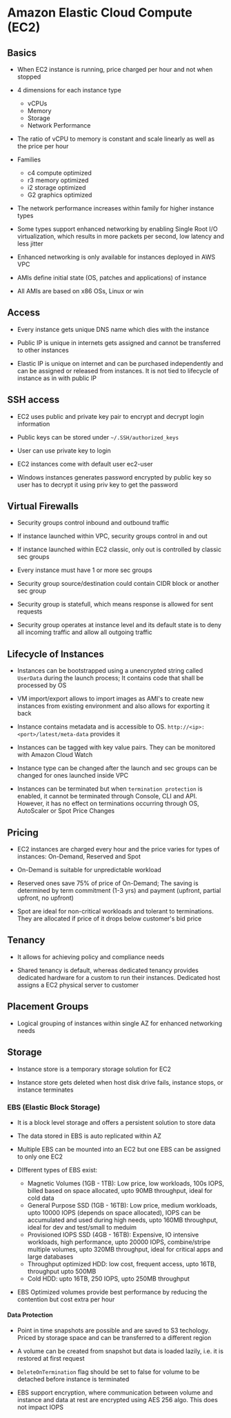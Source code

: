 # Amazon Elastic Cloud Compute (EC2)

## Basics

- When EC2 instance is running, price charged per hour and not when stopped

- 4 dimensions for each instance type

  - vCPUs
  - Memory
  - Storage
  - Network Performance

- The ratio of vCPU to memory is constant and scale linearly as well as the price per hour

- Families

  - c4 compute optimized
  - r3 memory optimized
  - i2 storage optimized
  - G2 graphics optimized

- The network performance increases within family for higher instance types

- Some types support enhanced networking by enabling Single Root I/O virtualization, which results in more packets per second, low latency and less jitter

- Enhanced networking is only available for instances deployed in AWS VPC

- AMIs define initial state (OS, patches and applications) of instance

- All AMIs are based on x86 OSs, Linux or win

## Access

- Every instance gets unique DNS name which dies with the instance

- Public IP is unique in internets gets assigned and cannot be transferred to other instances

- Elastic IP is unique on internet and can be purchased independently and can be assigned or released from instances. It is not tied to lifecycle of instance as in with public IP

## SSH access

- EC2 uses public and private key pair to encrypt and decrypt login information

- Public keys can be stored under `~/.SSH/authorized_keys`

- User can use private key to login

- EC2 instances come with default user ec2-user

- Windows instances generates password encrypted by public key so user has to decrypt it using priv key to get the password

## Virtual Firewalls

- Security groups control inbound and outbound traffic

- If instance launched within VPC, security groups control in and out

- If instance launched within EC2 classic, only out is controlled by classic sec groups

- Every instance must have 1 or more sec groups

- Security group source/destination could contain CIDR block or another sec group

- Security group is statefull, which means response is allowed for sent requests

- Security group operates at instance level and its default state is to deny all incoming traffic and allow all outgoing traffic

## Lifecycle of Instances

- Instances can be bootstrapped using a unencrypted string called `UserData` during the launch process; It contains code that shall be processed by OS

- VM import/export allows to import images as AMI's to create new instances from existing environment and also allows for exporting it back

- Instance contains metadata and is accessible to OS. `http://<ip>:<port>/latest/meta-data` provides it

- Instances can be tagged with key value pairs. They can be monitored with Amazon Cloud Watch

- Instance type can be changed after the launch and sec groups can be changed for ones launched inside VPC

- Instances can be terminated but when `termination protection` is enabled, it cannot be terminated through Console, CLI and API. However, it has no effect on terminations occurring through OS, AutoScaler or Spot Price Changes

## Pricing

- EC2 instances are charged every hour and the price varies for types of instances: On-Demand, Reserved and Spot

- On-Demand is suitable for unpredictable workload

- Reserved ones save 75% of price of On-Demand; The saving is determined by term commitment (1-3 yrs) and payment (upfront, partial upfront, no upfront)

- Spot are ideal for non-critical workloads and tolerant to terminations. They are allocated if price of it drops below customer's bid price

## Tenancy

- It allows for achieving policy and compliance needs

- Shared tenancy is default, whereas dedicated tenancy provides dedicated hardware for a custom to run their instances. Dedicated host assigns a EC2 physical server to customer

## Placement Groups

- Logical grouping of instances within single AZ for enhanced networking needs

## Storage

- Instance store is a temporary storage solution for EC2

- Instance store gets deleted when host disk drive fails, instance stops, or instance terminates

### EBS (Elastic Block Storage)

- It is a block level storage and offers a persistent solution to store data

- The data stored in EBS is auto replicated within AZ

- Multiple EBS can be mounted into an EC2 but one EBS can be assigned to only one EC2

- DIfferent types of EBS exist:

  - Magnetic Volumes (1GB - 1TB): Low price, low workloads, 100s IOPS, billed based on space allocated, upto 90MB throughput, ideal for cold data
  - General Purpose SSD (1GB - 16TB): Low price, medium workloads, upto 10000 IOPS (depends on space allocated), IOPS can be accumulated and used during high needs, upto 160MB throughput, ideal for dev and test/small to meduim
  - Provisioned IOPS SSD (4GB - 16TB): Expensive, IO intensive workloads, high performance, upto 20000 IOPS, combine/stripe multiple volumes, upto 320MB throughput, ideal for critical apps and large databases
  - Throughput optimized HDD: low cost, frequent access, upto 16TB, throughput upto 500MB
  - Cold HDD: upto 16TB, 250 IOPS, upto 250MB throughput

- EBS Optimized volumes provide best performance by reducing the contention but cost extra per hour

#### Data Protection

- Point in time snapshots are possible and are saved to S3 techology. Priced by storage space and can be transferred to a different region

- A volume can be created from snapshot but data is loaded lazily, i.e. it is restored at first request

- `DeleteOnTermination` flag should be set to false for volume to be detached before instance is terminated

- EBS support encryption, where communication between volume and instance and data at rest are encrypted using AES 256 algo. This does not impact IOPS
